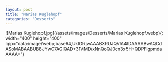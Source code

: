 ```yaml
---
layout: post
title: "Marias Kuglehopf"
categories: "Desserts"
---
```

![Marias Kuglehopf.jpg](/assets/images/Desserts/Marias Kuglehopf.webp){: width="400" height="400" lqip="data:image/webp;base64,UklGRjwAAABXRUJQVlA4IDAAAABwAQCdASoMABAABUB8JYwC7AGIQAD+31VMD/xNnQoQJ0cn3x5H+QDPFlgpmdaAAAA="}


